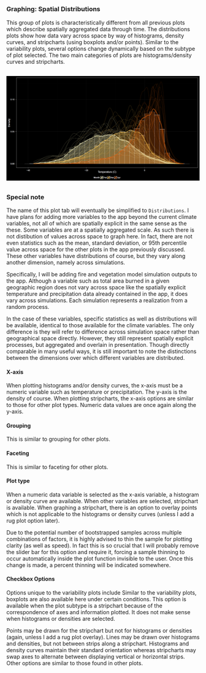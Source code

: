 
##
##
### Graphing: Spatial Distributions
This group of plots is characteristically different from all previous plots which describe spatially aggregated data through time.
The distributions plots show how data vary across space by way of histograms, density curves, and stripcharts (using boxplots and/or points).
Similar to the variability plots, several options change dynamically based on the subtype of plot selected.
The two main categories of plots are histograms/density curves and stripcharts.

##
<img class="centered" src="img/plotSP_example_1_black.png" width="900"/>

##

### Special note
The name of this plot tab will eventually be simplified to `Distributions`.
I have plans for adding more variables to the app beyond the current climate variables, not all of which are spatially explicit in the same sense as the these.
Some variables are at a spatially aggregated scale. As such there is not distibution of values across space to graph here.
In fact, there are not even statistics such as the mean, standard deviation, or 95th percentile value across space for the other plots in the app previously discussed.
These other variables have distributions of course, but they vary along another dimension, namely across simulations.

Specifically, I will be adding fire and vegetation model simulation outputs to the app.
Although a variable such as total area burned in a given geographic region does not vary across space like the spatially explicit temperature and precipitation data already contained in the app, it does vary across simulations.
Each simulation represents a realization from a random process.

In the case of these variables, specific statistics as well as distributions will be available, identical to those available for the climate variables.
The only difference is they will refer to difference across simulation space rather than geographical space directly.
However, they still represent spatially explicit processes, but aggregated and overlain in presentation.
Though directly comparable in many useful ways, it is still important to note the distinctions between the dimensions over which different variables are distributed.

#### X-axis
When plotting histograms and/or density curves, the x-axis must be a numeric variable such as temperature or precipitation. The y-axis is the density of course.
When plotting stripcharts, the x-axis options are similar to those for other plot types. Numeric data values are once again along the y-axis.

#### Grouping
This is similar to grouping for other plots.

#### Faceting
This is similar to faceting for other plots.

#### Plot type
When a numeric data variable is selected as the x-axis variable, a histogram or density curve are available.
When other variables are selected, stripchart is available.
When graphing a stripchart, there is an option to overlay points which is not applicable to the histograms or density curves (unless I add a rug plot option later).

Due to the potential number of bootstrapped samples across multiple combinations of factors, it is highly advised to thin the sample for plotting clarity (as well as speed).
In fact this is so crucial that I will probably remove the slider bar for this option and require it, forcing a sample thinning to occur automatically inside the plot function invisible to the user.
Once this change is made, a percent thinning will be indicated somewhere.


#### Checkbox Options
Options unique to the variability plots include 
Similar to the variability plots, boxplots are also available here under certain conditions.
This option is available when the plot subtype is a stripchart because of the correspondence of axes and information plotted.
It does not make sense when histograms or densities are selected.

Points may be drawn for the stripchart but not for histograms or densities (again, unless I add a rug plot overlay).
Lines may be drawn over histograms and densities, but not between strips along a stripchart.
Histograms and density curves maintain their standard orientation whereas stripcharts may swap axes to alternate between displaying vertical or horizontal strips.
Other options are similar to those found in other plots.
